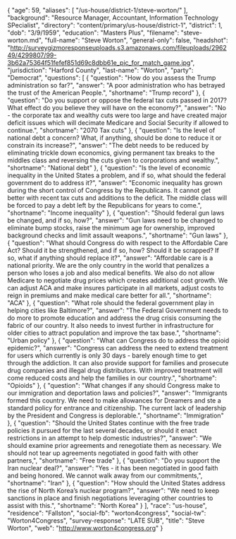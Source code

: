 {
  "age": 59,
  "aliases": [
    "/us-house/district-1/steve-worton/"
  ],
  "background": "Resource Manager, Accountant, Information Technology SPecialist",
  "directory": "content/primary/us-house/district-1",
  "district": 1,
  "dob": "3/9/1959",
  "education": "Masters Plus",
  "filename": "steve-worton.md",
  "full-name": "Steve Worton",
  "general-only": false,
  "headshot": "http://surveygizmoresponseuploads.s3.amazonaws.com/fileuploads/296249/4299807/99-3b62a75364f51fefef851d69c8dbb61e_pic_for_match_game.jpg",
  "jurisdiction": "Harford County",
  "last-name": "Worton",
  "party": "Democrat",
  "questions": [
    {
      "question": "How do you assess the Trump administration so far?",
      "answer": "A poor administration who has betrayed the trust of the American People.",
      "shortname": "Trump record"
    },
    {
      "question": "Do you support or oppose the federal tax cuts passed in 2017? What effect do you believe they will have on the economy?",
      "answer": "No - the corporate tax and wealthy cuts were too large and have created major deficit issues which will decimate Medicare and Social Security if allowed to continue.",
      "shortname": "2070 Tax cuts"
    },
    {
      "question": "Is the level of national debt a concern? What, if anything, should be done to reduce it or constrain its increase?",
      "answer": "The debt needs to be reduced by eliminating trickle down economics, giving permanent tax breaks to the middles class and reversing the cuts given to corporations and wealthy.",
      "shortname": "National debt"
    },
    {
      "question": "Is the level of economic inequality in the United States a problem, and if so, what should the federal government do to address it?",
      "answer": "Economic inequality has grown during the short control of Congress by the Republicans.  It cannot get better with recent tax cuts and additions to the deficit.  The middle class will be forced to pay a debt left by the Republicans for years to come.",
      "shortname": "Income inequality"
    },
    {
      "question": "Should federal gun laws be changed, and if so, how?",
      "answer": "Gun laws need to be changed to eliminate bump stocks, raise the minimum age for ownership, improved background checks and limit assault weapons.",
      "shortname": "Gun laws"
    },
    {
      "question": "What should Congress do with respect to the Affordable Care Act? Should it be strengthened, and if so, how? Should it be scrapped? If so, what if anything should replace it?",
      "answer": "Affordable care is a national priority.  We are the only country in the world that penalizes a person who loses a job and also medical benefits.  We also do not allow Medicare to negotiate drug prices which creates additional cost growth.  We can adjust ACA and make insures participate in all markets, adjust costs to reign in premiums and make medical care better for all.",
      "shortname": "ACA"
    },
    {
      "question": "What role should the federal government play in helping cities like Baltimore?",
      "answer": "The Federal Government needs to do more to promote education and address the drug crisis consuming the fabric of our country.  It also needs to invest further in infrastructure for older cities to attract population and improve the tax base.",
      "shortname": "Urban policy"
    },
    {
      "question": "What can Congress do to address the opioid epidemic?",
      "answer": "Congress can address the need to extend treatment for users which currently is only 30 days - barely enough time to get through the addiction.  It can also provide support for families and prosecute drug companies and illegal drug distributors.  With improved treatment will come reduced costs and help the families in our country.",
      "shortname": "Opioids"
    },
    {
      "question": "What changes if any should Congress make to our immigration and deportation laws and policies?",
      "answer": "Immigrants formed this country.  We need to make allowances for Dreamers and ste a standard policy for entrance and citizenship.  The current lack of leadership by the President and Congress is deplorable.",
      "shortname": "Immigration"
    },
    {
      "question": "Should the United States continue with the free trade policies it pursued for the last several decades, or should it enact restrictions in an attempt to help domestic industries?",
      "answer": "We should examine prior agreements and renegotiate them as necessary.  We should not tear up agreements negotiated in good faith with other partners,",
      "shortname": "Free trade"
    },
    {
      "question": "Do you support the Iran nuclear deal?",
      "answer": "Yes - it has been negotiated in good faith and being honored.  We cannot walk away from our commitments,",
      "shortname": "Iran"
    },
    {
      "question": "How should the United States address the rise of North Korea’s nuclear program?",
      "answer": "We need to keep sanctions in place and finish negotiations leveraging other countries to assist with this.",
      "shortname": "North Korea"
    }
  ],
  "race": "us-house",
  "residence": "Fallston",
  "social-fb": "worton4congress",
  "social-tw": "Worton4Congress",
  "survey-response": "LATE SUB",
  "title": "Steve Worton",
  "web": "http://www.worton4congress.org"
}
